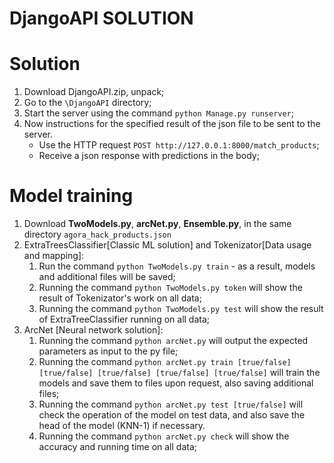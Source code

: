 # DjangoAPI SOLUTION

# Solution

1. Download DjangoAPI.zip, unpack;
2. Go to the `\DjangoAPI` directory;
3. Start the server using the command `python Manage.py runserver`;
4. Now instructions for the specified result of the json file to be sent to the server.
    - Use the HTTP request `POST http://127.0.0.1:8000/match_products`;
    - Receive a json response with predictions in the body;

# Model training

1. Download **TwoModels.py**, **arcNet.py**, **Ensemble.py**, in the same directory `agora_hack_products.json`
2. ExtraTreesClassifier[Classic ML solution] and Tokenizator[Data usage and mapping]:
    1. Run the command `python TwoModels.py train` - as a result, models and additional files will be saved;
    2. Running the command `python TwoModels.py token` will show the result of Tokenizator's work on all data;
    3. Running the command `python TwoModels.py test` will show the result of ExtraTreeClassifier running on all data;
3. ArcNet [Neural network solution]:
    1. Running the command `python arcNet.py` will output the expected parameters as input to the py file;
    2. Running the command `python arcNet.py train [true/false] [true/false] [true/false] [true/false] [true/false]` will train the models and save them to files upon request, also saving additional files;
    3. Running the command `python arcNet.py test [true/false]` will check the operation of the model on test data, and also save the head of the model (KNN-1) if necessary.
    4. Running the command `python arcNet.py check` will show the accuracy and running time on all data;
